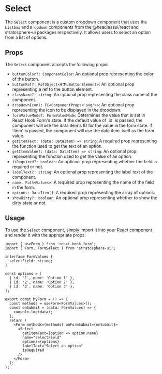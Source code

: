# Select

The `Select` component is a custom dropdown component that uses the `Listbox` and `Dropdown` components from the @headlessui/react and stratosphere-ui packages respectively. It allows users to select an option from a list of options.

## Props

The `Select` component accepts the following props:

- `buttonColor?: ComponentColor`: An optional prop representing the color of the button.
- `buttonRef?: RefObject<HTMLButtonElement>`: An optional prop representing a ref to the button element.
- `className?: string`: An optional prop representing the class name of the component.
- `dropdownIcon?: FC<ComponentProps<'svg'>>`: An optional prop representing the icon to be displayed in the dropdown.
- `formValueMode?: FormValueMode`:
  Determines the value that is set in React Hook Form's state. If the default value of 'id' is passed, the component will use the data item's ID for the value in the form state. If 'item' is passed, the component will use the data item itself as the form value.
- `getItemText: (data: DataItem) => string`: A required prop representing the function used to get the text of an option.
- `getItemValue?: (data: DataItem) => string`: An optional prop representing the function used to get the value of an option.
- `isRequired?: boolean`: An optional prop representing whether the field is required or not.
- `labelText?: string`: An optional prop representing the label text of the component.
- `name: Path<Values>`: A required prop representing the name of the field in the form.
- `options: DataItem[]`: A required prop representing the array of options.
- `showDirty?: boolean`: An optional prop representing whether to show the dirty state or not.

## Usage

To use the `Select` component, simply import it into your React component and render it with the appropriate props:

```tsx
import { useForm } from 'react-hook-form';
import { Form, FormSelect } from 'stratosphere-ui';

interface FormValues {
  selectField: string;
}

const options = [
  { id: '1', name: 'Option 1' },
  { id: '2', name: 'Option 2' },
  { id: '3', name: 'Option 3' },
];

export const MyForm = () => {
  const methods = useForm<FormValues>();
  const onSubmit = (data: FormValues) => {
    console.log(data);
  };
  return (
    <Form methods={methods} onFormSubmit={onSubmit}>
      <Select
        getItemText={option => option.name}
        name="selectField"
        options={options}
        labelText="Select an option"
        isRequired
      />
    </Form>
  );
};
```
